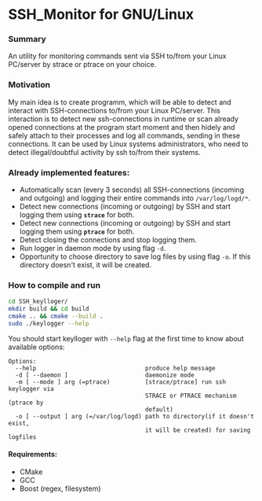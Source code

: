 # SSH_Monitor for GNU/Linux


### Summary
An utility for monitoring commands sent via SSH to/from your Linux PC/server by strace or ptrace on your choice.

### Motivation
My main idea is to create programm, which will be able to detect and interact with SSH-connections to/from your Linux PC/server. This interaction is to detect new ssh-connections in runtime or scan already opened connections at the program start moment and then hidely and safely attach to their processes and log all commands, sending in these connections. It can be used by Linux systems administrators, who need to detect illegal/doubtful activity by ssh to/from their systems.


### Already implemented features:
 - Automatically scan (every 3 seconds) all SSH-connections (incoming and outgoing) and logging their entire commands into ```/var/log/logd/*```.
 - Detect new connections (incoming or outgoing) by SSH and start logging them using **```strace```** for both.
 - Detect new connections (incoming or outgoing) by SSH and start logging them using **```ptrace```** for both.
 - Detect closing the connections and stop logging them.
 - Run logger in daemon mode by using flag ```-d```.
 - Opportunity to choose directory to save log files by using flag ```-o```. If this directory doesn't exist, it will be created.


### How to compile and run

```bash
cd SSH_keylloger/
mkdir build && cd build
cmake .. && cmake --build .
sudo ./keylogger --help
```

You should start keylloger with ```--help``` flag at the first time to know about available options:

```
Options:
  --help                               produce help message
  -d [ --daemon ]                      daemonize mode
  -m [ --mode ] arg (=ptrace)          [strace/ptrace] run ssh keylogger via 
                                       STRACE or PTRACE mechanism (ptrace by 
                                       default)
  -o [ --output ] arg (=/var/log/logd) path to directory(if it doesn't exist, 
                                       it will be created) for saving logfiles
```


#### Requirements:
 - CMake
 - GCC
 - Boost (regex, filesystem)

